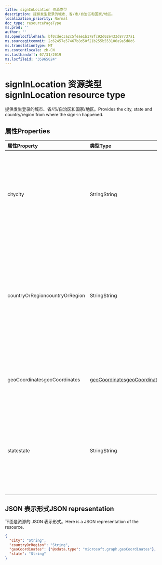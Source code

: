 ```yaml
---
title: signInLocation 资源类型
description: 提供发生登录的城市、省/市/自治区和国家/地区。
localization_priority: Normal
doc_type: resourcePageType
ms.prod: ''
author: ''
ms.openlocfilehash: bf0cdec3a2c5feae1b178fc92d02e433d87737a1
ms.sourcegitcommit: 2c62457e57467b8d50f21b255b553106a9a5d8d6
ms.translationtype: MT
ms.contentlocale: zh-CN
ms.lasthandoff: 07/31/2019
ms.locfileid: "35965024"
---
```

# <a name="signinlocation-resource-type"></a><span data-ttu-id="12df9-103">signInLocation 资源类型</span><span class="sxs-lookup"><span data-stu-id="12df9-103">signInLocation resource type</span></span>
<span data-ttu-id="12df9-104">提供发生登录的城市、省/市/自治区和国家/地区。</span><span class="sxs-lookup"><span data-stu-id="12df9-104">Provides the city, state and country/region from where the sign-in happened.</span></span>



## <a name="properties"></a><span data-ttu-id="12df9-105">属性</span><span class="sxs-lookup"><span data-stu-id="12df9-105">Properties</span></span>
| <span data-ttu-id="12df9-106">属性</span><span class="sxs-lookup"><span data-stu-id="12df9-106">Property</span></span>     | <span data-ttu-id="12df9-107">类型</span><span class="sxs-lookup"><span data-stu-id="12df9-107">Type</span></span>   |<span data-ttu-id="12df9-108">说明</span><span class="sxs-lookup"><span data-stu-id="12df9-108">Description</span></span>|
|:---------------|:--------|:----------|
|<span data-ttu-id="12df9-109">city</span><span class="sxs-lookup"><span data-stu-id="12df9-109">city</span></span>|<span data-ttu-id="12df9-110">String</span><span class="sxs-lookup"><span data-stu-id="12df9-110">String</span></span>|<span data-ttu-id="12df9-111">提供发起登录的城市。</span><span class="sxs-lookup"><span data-stu-id="12df9-111">Provides the city where the sign-in originated.</span></span> <span data-ttu-id="12df9-112">这是通过登录活动中的纬度/经度信息计算得出的。</span><span class="sxs-lookup"><span data-stu-id="12df9-112">This is calculated using latitude/longitude information from the sign-in activity.</span></span>|
|<span data-ttu-id="12df9-113">countryOrRegion</span><span class="sxs-lookup"><span data-stu-id="12df9-113">countryOrRegion</span></span>|<span data-ttu-id="12df9-114">String</span><span class="sxs-lookup"><span data-stu-id="12df9-114">String</span></span>|<span data-ttu-id="12df9-115">提供登录所源于的国家/地区代码信息 (2 个字母代码)。</span><span class="sxs-lookup"><span data-stu-id="12df9-115">Provides the country code info (2 letter code) where the sign-in originated.</span></span>  <span data-ttu-id="12df9-116">这是通过登录活动中的纬度/经度信息计算得出的。</span><span class="sxs-lookup"><span data-stu-id="12df9-116">This is calculated using latitude/longitude information from the sign-in activity.</span></span>|
|<span data-ttu-id="12df9-117">geoCoordinates</span><span class="sxs-lookup"><span data-stu-id="12df9-117">geoCoordinates</span></span>|[<span data-ttu-id="12df9-118">geoCoordinates</span><span class="sxs-lookup"><span data-stu-id="12df9-118">geoCoordinates</span></span>](geocoordinates.md)|<span data-ttu-id="12df9-119">提供登录所源于的纬度、经度和海拔高度。</span><span class="sxs-lookup"><span data-stu-id="12df9-119">Provides the latitude, longitude and altitude where the sign-in originated.</span></span>|
|<span data-ttu-id="12df9-120">state</span><span class="sxs-lookup"><span data-stu-id="12df9-120">state</span></span>|<span data-ttu-id="12df9-121">String</span><span class="sxs-lookup"><span data-stu-id="12df9-121">String</span></span>|<span data-ttu-id="12df9-122">提供登录的起始状态。</span><span class="sxs-lookup"><span data-stu-id="12df9-122">Provides the State where the sign-in originated.</span></span> <span data-ttu-id="12df9-123">这是通过登录活动中的纬度/经度信息计算得出的。</span><span class="sxs-lookup"><span data-stu-id="12df9-123">This is calculated using latitude/longitude information from the sign-in activity.</span></span>|

## <a name="json-representation"></a><span data-ttu-id="12df9-124">JSON 表示形式</span><span class="sxs-lookup"><span data-stu-id="12df9-124">JSON representation</span></span>

<span data-ttu-id="12df9-125">下面是资源的 JSON 表示形式。</span><span class="sxs-lookup"><span data-stu-id="12df9-125">Here is a JSON representation of the resource.</span></span>

<!-- {
  "blockType": "resource",
  "optionalProperties": [

  ],
  "@odata.type": "microsoft.graph.signInLocation"
}-->

```json
{
  "city": "String",
  "countryOrRegion": "String",
  "geoCoordinates": {"@odata.type": "microsoft.graph.geoCoordinates"},
  "state": "String"
}

```

<!-- uuid: 8fcb5dbc-d5aa-4681-8e31-b001d5168d79
2015-10-25 14:57:30 UTC -->
<!-- {
  "type": "#page.annotation",
  "description": "signInLocation resource",
  "keywords": "",
  "section": "documentation",
  "tocPath": ""
}-->

